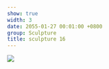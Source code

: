 ```yaml
---
show: true
width: 3
date: 2055-01-27 00:01:00 +0800
group: Sculpture
title: sculpture 16
---
```

<div>
<a href="/assets/images/photos/sculpture/20220606-DSC08084.jpg" target="_blank">
    <img data-src="/assets/images/photos/sculpture/20220606-DSC08084.jpg" class="lazy w-100 rounded-xl" src="{{ '/assets/images/empty_300x200.png' | relative_url }}">
</a>
</div>
